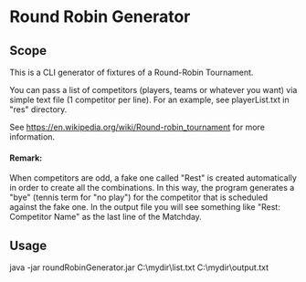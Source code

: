 # Round Robin Generator

## Scope

This is a CLI generator of fixtures of a Round-Robin Tournament.

You can pass a list of competitors (players, teams or whatever you want) via simple text file (1 competitor per line).
For an example, see playerList.txt in "res" directory.

See https://en.wikipedia.org/wiki/Round-robin_tournament for more information.

#### Remark:

When competitors are odd, a fake one called "Rest" is created automatically in order to create all the combinations.
In this way, the program generates a "bye" (tennis term for "no play") for the competitor that is scheduled against the fake one.
In the output file you will see something like "Rest: Competitor Name" as the last line of the Matchday.

## Usage

java -jar roundRobinGenerator.jar C:\mydir\list.txt C:\mydir\output.txt 
